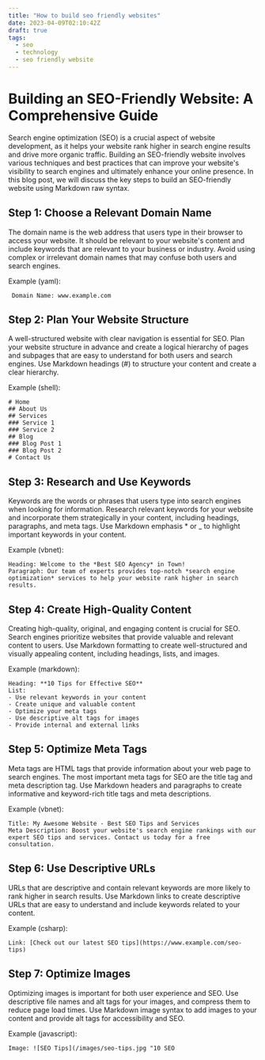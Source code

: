 ```yaml
---
title: "How to build seo friendly websites"
date: 2023-04-09T02:10:42Z
draft: true
tags:
  - seo
  - technology
  - seo friendly website
---
```

# Building an SEO-Friendly Website: A Comprehensive Guide
Search engine optimization (SEO) is a crucial aspect of website development, as it helps your website rank higher in search engine results and drive more organic traffic. Building an SEO-friendly website involves various techniques and best practices that can improve your website's visibility to search engines and ultimately enhance your online presence. In this blog post, we will discuss the key steps to build an SEO-friendly website using Markdown raw syntax.

## Step 1: Choose a Relevant Domain Name
The domain name is the web address that users type in their browser to access your website. It should be relevant to your website's content and include keywords that are relevant to your business or industry. Avoid using complex or irrelevant domain names that may confuse both users and search engines.

Example (yaml):

```
 Domain Name: www.example.com
```


## Step 2: Plan Your Website Structure
A well-structured website with clear navigation is essential for SEO. Plan your website structure in advance and create a logical hierarchy of pages and subpages that are easy to understand for both users and search engines. Use Markdown headings (#) to structure your content and create a clear hierarchy.

Example (shell):
```
# Home
## About Us
## Services
### Service 1
### Service 2
## Blog
### Blog Post 1
### Blog Post 2
# Contact Us
```

## Step 3: Research and Use Keywords
Keywords are the words or phrases that users type into search engines when looking for information. Research relevant keywords for your website and incorporate them strategically in your content, including headings, paragraphs, and meta tags. Use Markdown emphasis * or _ to highlight important keywords in your content.

Example (vbnet):
```
Heading: Welcome to the *Best SEO Agency* in Town!
Paragraph: Our team of experts provides top-notch *search engine optimization* services to help your website rank higher in search results.
```

## Step 4: Create High-Quality Content
Creating high-quality, original, and engaging content is crucial for SEO. Search engines prioritize websites that provide valuable and relevant content to users. Use Markdown formatting to create well-structured and visually appealing content, including headings, lists, and images.

Example (markdown):
```
Heading: **10 Tips for Effective SEO**
List:
- Use relevant keywords in your content
- Create unique and valuable content
- Optimize your meta tags
- Use descriptive alt tags for images
- Provide internal and external links
```

## Step 5: Optimize Meta Tags
Meta tags are HTML tags that provide information about your web page to search engines. The most important meta tags for SEO are the title tag and meta description tag. Use Markdown headers and paragraphs to create informative and keyword-rich title tags and meta descriptions.

Example (vbnet):
```
Title: My Awesome Website - Best SEO Tips and Services
Meta Description: Boost your website's search engine rankings with our expert SEO tips and services. Contact us today for a free consultation.
```

## Step 6: Use Descriptive URLs
URLs that are descriptive and contain relevant keywords are more likely to rank higher in search results. Use Markdown links to create descriptive URLs that are easy to understand and include keywords related to your content.

Example (csharp):
```
Link: [Check out our latest SEO tips](https://www.example.com/seo-tips)
```

## Step 7: Optimize Images
Optimizing images is important for both user experience and SEO. Use descriptive file names and alt tags for your images, and compress them to reduce page load times. Use Markdown image syntax to add images to your content and provide alt tags for accessibility and SEO.

Example (javascript):
```
Image: ![SEO Tips](/images/seo-tips.jpg "10 SEO
```
